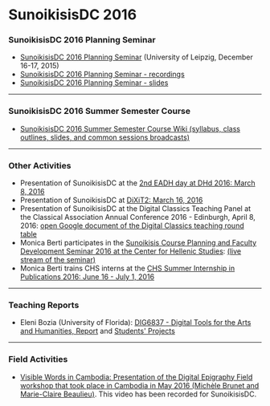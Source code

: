 # SunoikisisDC 2016

### SunoikisisDC 2016 Planning Seminar
* [SunoikisisDC 2016 Planning Seminar](http://www.dh.uni-leipzig.de/wo/sunoikisisdc-2016/) (University of Leipzig, December 16-17, 2015)
* [SunoikisisDC 2016 Planning Seminar - recordings](https://github.com/SunoikisisDC/SunoikisisDC-2016/wiki/SunoikisisDC-2016-Planning-Seminar---recordings)
* [SunoikisisDC 2016 Planning Seminar - slides](https://github.com/SunoikisisDC/SunoikisisDC-2016/wiki/SunoikisisDC-2016-Planning-Seminar---slides)

***
### SunoikisisDC 2016 Summer Semester Course
* [SunoikisisDC 2016 Summer Semester Course Wiki (syllabus, class outlines, slides, and common sessions broadcasts)](https://github.com/SunoikisisDC/SunoikisisDC-2016/wiki)

***
### Other Activities
* Presentation of SunoikisisDC at the [2nd EADH day at DHd 2016: March 8, 2016](http://www.dhd2016.de/EADH%20day%20programme)
* Presentation of SunoikisisDC at [DiXiT2: March 16, 2016](http://dixit.uni-koeln.de/convention-2-abstracts/#berti)
* Presentation of SunoikisisDC at the Digital Classics Teaching Panel at the Classical Association Annual Conference 2016 - Edinburgh, April 8, 2016: [open Google document of the Digital Classics teaching round table](https://docs.google.com/document/d/1QJFHr5K83RBxiFejtIFOvoM3C2PbFbOiQt3YWsK4mmU/edit?ts=570771c6)
* Monica Berti participates in the [Sunoikisis Course Planning and Faculty Development Seminar 2016 at the Center for Hellenic Studies](http://wp.chs.harvard.edu/sunoikisis/faculty/faculty-seminars/): [(live stream of the seminar)](http://media.video.harvard.edu/core/live/harvard-chs-live.html)
* Monica Berti trains CHS interns at the [CHS Summer Internship in Publications 2016: June 16 - July 1, 2016](http://kleos.chs.harvard.edu/?p=6289)

***
### Teaching Reports
* Eleni Bozia (University of Florida): [DIG6837 - Digital Tools for the Arts and Humanities, Report](https://github.com/SunoikisisDC/SunoikisisDC-2016/blob/master/Teaching_Reports/Bozia_DigitalTools_%20fortheArtsandHumanities.pdf) and [Students' Projects](https://www.dropbox.com/sh/xrbmsogffx0y1l7/AACsrENyCfyIXZg7hycEZiVxa?dl=0)

***
### Field Activities
* [Visible Words in Cambodia: Presentation of the Digital Epigraphy Field workshop that took place in Cambodia in May 2016 (Michèle Brunet and Marie-Claire Beaulieu)](https://youtu.be/9cXejmsybRQ). This video has been recorded for SunoikisisDC.
